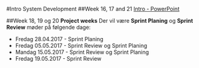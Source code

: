 #Intro System Development
##Week 16, 17 and 21
[Intro - PowerPoint](Intro_SYS_2017.pptx)

##Week 18, 19 og 20
**Project weeks**
Der vil være **Sprint Planing** og **Sprint Review** møder på følgende dage:

* Fredag 28.04.2017 - Sprint Planing
* Fredag 05.05.2017 - Sprint Review og Sprint Planing
* Mandag 15.05.2017 - Sprint Review og Sprint Planing
* Fredag 19.05.2017 - Sprint Review
